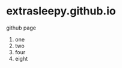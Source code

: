 # extrasleepy.github.io
github page
<ol>
    <li>one</li>
    <li>two</li>
    <li>four</li>
    <li>eight</li>
</ol>
